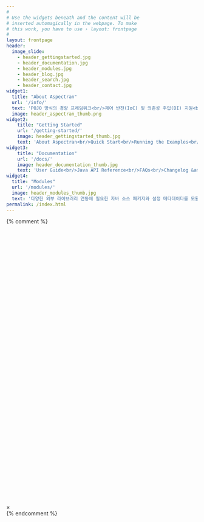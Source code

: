 ```yaml
---
#
# Use the widgets beneath and the content will be
# inserted automagically in the webpage. To make
# this work, you have to use › layout: frontpage
#
layout: frontpage
header:
  image_slide:
    - header_gettingstarted.jpg
    - header_documentation.jpg
    - header_modules.jpg
    - header_blog.jpg
    - header_search.jpg
    - header_contact.jpg
widget1:
  title: "About Aspectran"
  url: '/info/'
  text: 'POJO 방식의 경량 프레임워크<br/>제어 반전(IoC) 및 의존성 주입(DI) 지원<br/>관점 지향 프로그래밍(AOP) 지원<br/>RESTful 웹서비스 구축 환경 지원'
  image: header_aspectran_thumb.png
widget2:
    title: "Getting Started"
    url: '/getting-started/'
    image: header_gettingstarted_thumb.jpg
    text: 'About Aspectran<br/>Quick Start<br/>Running the Examples<br/>Downloads'
widget3:
    title: "Documentation"
    url: '/docs/'
    image: header_documentation_thumb.jpg
    text: 'User Guide<br/>Java API Reference<br/>FAQs<br/>Changelog &amp; Roadmap'
widget4:
  title: "Modules"
  url: '/modules/'
  image: header_modules_thumb.jpg
  text: '다양한 외부 라이브러리 연동에 필요한 자바 소스 패키지와 설정 메타데이타를 모듈 형태로 제공합니다. Aspectran을 사용해서 개발된 공통 모듈을 공유해 보세요.'
permalink: /index.html
---
```

{% comment %}
<div id="videoModal" class="reveal-modal large" data-reveal="">
  <div class="flex-video widescreen vimeo" style="display: block;">
    <iframe width="1280" height="720" src="" frameborder="0" allowfullscreen></iframe>
  </div>
  <a class="close-reveal-modal">&#215;</a>
</div>
{% endcomment %}
